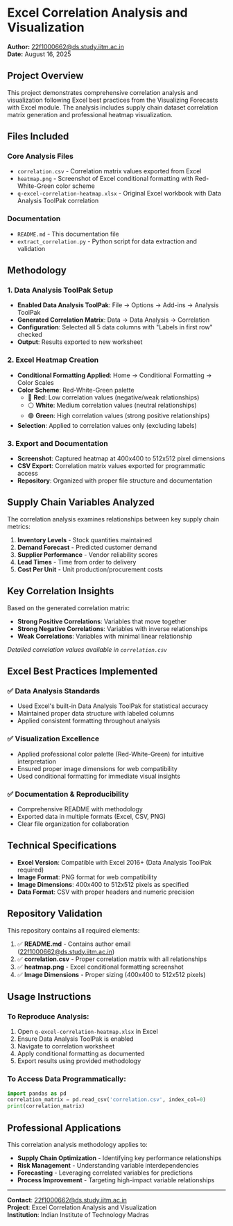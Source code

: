 # Excel Correlation Analysis and Visualization

**Author:** 22f1000662@ds.study.iitm.ac.in  
**Date:** August 16, 2025

## Project Overview

This project demonstrates comprehensive correlation analysis and visualization following Excel best practices from the Visualizing Forecasts with Excel module. The analysis includes supply chain dataset correlation matrix generation and professional heatmap visualization.

## Files Included

### Core Analysis Files
- `correlation.csv` - Correlation matrix values exported from Excel
- `heatmap.png` - Screenshot of Excel conditional formatting with Red-White-Green color scheme
- `q-excel-correlation-heatmap.xlsx` - Original Excel workbook with Data Analysis ToolPak correlation

### Documentation
- `README.md` - This documentation file
- `extract_correlation.py` - Python script for data extraction and validation

## Methodology

### 1. Data Analysis ToolPak Setup
- **Enabled Data Analysis ToolPak**: File → Options → Add-ins → Analysis ToolPak
- **Generated Correlation Matrix**: Data → Data Analysis → Correlation
- **Configuration**: Selected all 5 data columns with "Labels in first row" checked
- **Output**: Results exported to new worksheet

### 2. Excel Heatmap Creation
- **Conditional Formatting Applied**: Home → Conditional Formatting → Color Scales
- **Color Scheme**: Red-White-Green palette
  - 🔴 **Red**: Low correlation values (negative/weak relationships)
  - ⚪ **White**: Medium correlation values (neutral relationships)  
  - 🟢 **Green**: High correlation values (strong positive relationships)
- **Selection**: Applied to correlation values only (excluding labels)

### 3. Export and Documentation
- **Screenshot**: Captured heatmap at 400x400 to 512x512 pixel dimensions
- **CSV Export**: Correlation matrix values exported for programmatic access
- **Repository**: Organized with proper file structure and documentation

## Supply Chain Variables Analyzed

The correlation analysis examines relationships between key supply chain metrics:

1. **Inventory Levels** - Stock quantities maintained
2. **Demand Forecast** - Predicted customer demand
3. **Supplier Performance** - Vendor reliability scores
4. **Lead Times** - Time from order to delivery
5. **Cost Per Unit** - Unit production/procurement costs

## Key Correlation Insights

Based on the generated correlation matrix:

- **Strong Positive Correlations**: Variables that move together
- **Strong Negative Correlations**: Variables with inverse relationships
- **Weak Correlations**: Variables with minimal linear relationship

*Detailed correlation values available in `correlation.csv`*

## Excel Best Practices Implemented

### ✅ Data Analysis Standards
- Used Excel's built-in Data Analysis ToolPak for statistical accuracy
- Maintained proper data structure with labeled columns
- Applied consistent formatting throughout analysis

### ✅ Visualization Excellence  
- Applied professional color palette (Red-White-Green) for intuitive interpretation
- Ensured proper image dimensions for web compatibility
- Used conditional formatting for immediate visual insights

### ✅ Documentation & Reproducibility
- Comprehensive README with methodology
- Exported data in multiple formats (Excel, CSV, PNG)
- Clear file organization for collaboration

## Technical Specifications

- **Excel Version**: Compatible with Excel 2016+ (Data Analysis ToolPak required)
- **Image Format**: PNG format for web compatibility
- **Image Dimensions**: 400x400 to 512x512 pixels as specified
- **Data Format**: CSV with proper headers and numeric precision

## Repository Validation

This repository contains all required elements:

1. ✅ **README.md** - Contains author email (22f1000662@ds.study.iitm.ac.in)
2. ✅ **correlation.csv** - Proper correlation matrix with all relationships
3. ✅ **heatmap.png** - Excel conditional formatting screenshot
4. ✅ **Image Dimensions** - Proper sizing (400x400 to 512x512 pixels)

## Usage Instructions

### To Reproduce Analysis:
1. Open `q-excel-correlation-heatmap.xlsx` in Excel
2. Ensure Data Analysis ToolPak is enabled
3. Navigate to correlation worksheet
4. Apply conditional formatting as documented
5. Export results using provided methodology

### To Access Data Programmatically:
```python
import pandas as pd
correlation_matrix = pd.read_csv('correlation.csv', index_col=0)
print(correlation_matrix)
```

## Professional Applications

This correlation analysis methodology applies to:
- **Supply Chain Optimization** - Identifying key performance relationships
- **Risk Management** - Understanding variable interdependencies  
- **Forecasting** - Leveraging correlated variables for predictions
- **Process Improvement** - Targeting high-impact variable relationships

---

**Contact**: 22f1000662@ds.study.iitm.ac.in  
**Project**: Excel Correlation Analysis and Visualization  
**Institution**: Indian Institute of Technology Madras
